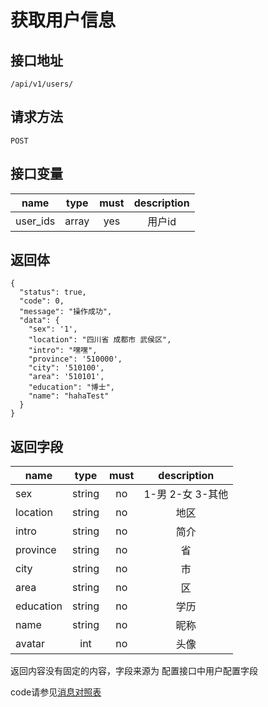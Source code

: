 # 获取用户信息

## 接口地址

```/api/v1/users/```

## 请求方法

```POST ```

## 接口变量
| name     | type     | must     | description |
|----------|:--------:|:--------:|:--------:|
| user_ids | array    | yes      | 用户id   |

## 返回体

```json5
{
  "status": true,
  "code": 0,
  "message": "操作成功",
  "data": {
    "sex": '1',
    "location": "四川省 成都市 武侯区",
    "intro": "嘿嘿",
    "province": '510000',
    "city": '510100',
    "area": '510101',
    "education": "博士",
    "name": "hahaTest"
  }
}
```

## 返回字段

| name      | type     | must     | description |
|-----------|:--------:|:--------:|:--------:|
|sex        | string   | no       | 1-男 2-女 3-其他 |
|location   | string   | no       | 地区 |
|intro   |string    | no     |简介|
|province   |string    | no     |省|
|city   |string    | no     |市|
|area   |string    | no     |区|
|education   |string    | no     |学历|
|name   |string    | no     |昵称|
|avatar |int    | no     |头像|

返回内容没有固定的内容，字段来源为 配置接口中用户配置字段

code请参见[消息对照表](消息对照表.md)
